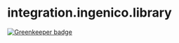 # integration.ingenico.library

[![Greenkeeper badge](https://badges.greenkeeper.io/HugoRoca/integration.ingenico.library.svg)](https://greenkeeper.io/)